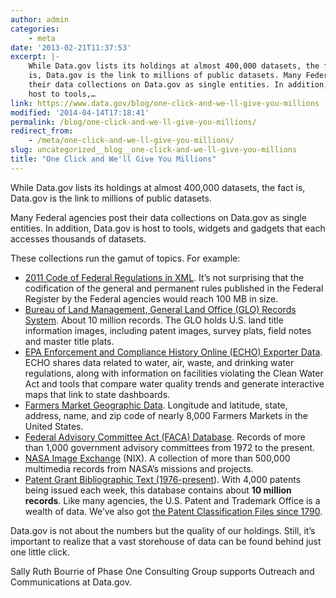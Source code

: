 ```yaml
---
author: admin
categories:
    - meta
date: '2013-02-21T11:37:53'
excerpt: |-
    While Data.gov lists its holdings at almost 400,000 datasets, the fact
    is, Data.gov is the link to millions of public datasets. Many Federal agencies post
    their data collections on Data.gov as single entities. In addition, Data.gov is
    host to tools,…
link: https://www.data.gov/blog/one-click-and-we-ll-give-you-millions
modified: '2014-04-14T17:18:41'
permalink: /blog/one-click-and-we-ll-give-you-millions/
redirect_from:
    - /meta/one-click-and-we-ll-give-you-millions/
slug: uncategorized__blog__one-click-and-we-ll-give-you-millions
title: "One Click and We'll Give You Millions"
---
```


While Data.gov lists its holdings at almost 400,000 datasets, the fact is, Data.gov is the link to millions of public datasets.

Many Federal agencies post their data collections on Data.gov as single entities. In addition, Data.gov is host to tools, widgets and gadgets that each accesses thousands of datasets.

These collections run the gamut of topics. For example:

-   [2011 Code of Federal Regulations in XML](https://explore.data.gov/Other/2011-Code-of-Federal-Regulations-in-XML/icbq-beqy). It’s not surprising that the codification of the general and permanent rules published in the Federal Register by the Federal agencies would reach 100 MB in size.
-   [Bureau of Land Management, General Land Office (GLO) Records System](https://explore.data.gov/Geography-and-Environment/Bureau-of-Land-Management-General-Land-Office-Reco/rm2y-d8hv). About 10 million records. The GLO holds U.S. land title information images, including patent images, survey plats, field notes and master title plats.
-   [EPA Enforcement and Compliance History Online (ECHO) Exporter Data](https://explore.data.gov/Geography-and-Environment/Bureau-of-Land-Management-General-Land-Office-Reco/rm2y-d8hv). ECHO shares data related to water, air, waste, and drinking water regulations, along with information on facilities violating the Clean Water Act and tools that compare water quality trends and generate interactive maps that link to state dashboards.
-   [Farmers Market Geographic Data](https://explore.data.gov/Agriculture/Farmers-Markets-Geographic-Data/wfna-38ey). Longitude and latitude, state, address, name, and zip code of nearly 8,000 Farmers Markets in the United States.
-   [Federal Advisory Committee Act (FACA) Database](https://explore.data.gov/Information-and-Communications/Federal-Advisory-Committee-Act-FACA-Database-Compl/ee5n-9bkw). Records of more than 1,000 government advisory committees from 1972 to the present.
-   [NASA Image Exchange](https://explore.data.gov/Science-and-Technology/NASA-Image-Exchange/irva-tgt8) (NIX). A collection of more than 500,000 multimedia records from NASA’s missions and projects.
-   [Patent Grant Bibliographic Text (1976-present](https://explore.data.gov/Business-Enterprise/Patent-Grant-Bibliographic-Text-1976-Present-/8du5-jxih)). With 4,000 patents being issued each week, this database contains about **10 million records**. Like many agencies, the U.S. Patent and Trademark Office is a wealth of data. We’ve also got [the Patent Classification Files since 1790](http://www.data.gov/business/datasets/patent-classification-bimonthly-files-1790-present).

Data.gov is not about the numbers but the quality of our holdings. Still, it’s important to realize that a vast storehouse of data can be found behind just one little click.

Sally Ruth Bourrie of Phase One Consulting Group supports Outreach and Communications at Data.gov.
